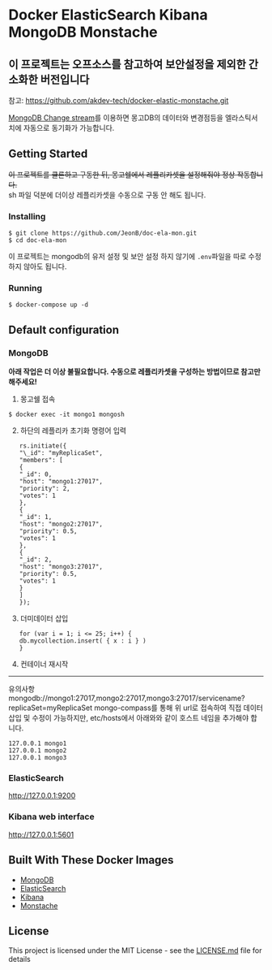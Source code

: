 # Docker ElasticSearch Kibana MongoDB Monstache

## 이 프로젝트는 오프소스를 참고하여 보안설정을 제외한 간소화한 버전입니다

참고: https://github.com/akdev-tech/docker-elastic-monstache.git

[MongoDB Change stream](https://www.mongodb.com/docs/manual/changeStreams/)를 이용하면 몽고DB의 데이터와 변경점등을
엘라스틱서치에 자동으로 동기화가 가능합니다.

## Getting Started

~~이 프로젝트를 클론하고 구동한 뒤, 몽고쉘에서 레플리카셋을 설정해줘야 정상 작동합니다.~~ <br>
sh 파일 덕분에 더이상 레플리카셋을 수동으로 구동 안 해도 됩니다.

### Installing

```
$ git clone https://github.com/JeonB/doc-ela-mon.git
$ cd doc-ela-mon
```

이 프로젝트는 mongodb의 유저 설정 및 보안 설정 하지 않기에 `.env`파일을 따로 수정하지 않아도 됩니다.

### Running

```
$ docker-compose up -d
```

## Default configuration

### MongoDB

__아래 작업은 더 이상 불필요합니다. 수동으로 레플리카셋을 구성하는 방법이므로 참고만 해주세요!__

1. 몽고쉘 접속
```
$ docker exec -it mongo1 mongosh
```
2. 하단의 레플리카 초기화 명령어 입력
```
   rs.initiate({
   "\_id": "myReplicaSet",
   "members": [
   {
   "_id": 0,
   "host": "mongo1:27017",
   "priority": 2,
   "votes": 1
   },
   {
   "_id": 1,
   "host": "mongo2:27017",
   "priority": 0.5,
   "votes": 1
   },
   {
   "_id": 2,
   "host": "mongo3:27017",
   "priority": 0.5,
   "votes": 1
   }
   ]
   });
```
3. 더미데이터 삽입
```
   for (var i = 1; i <= 25; i++) {
   db.mycollection.insert( { x : i } )
   }
```
4. 컨테이너 재시작
-----------------

유의사항
mongodb://mongo1:27017,mongo2:27017,mongo3:27017/servicename?replicaSet=myReplicaSet
mongo-compass를 통해 위 url로 접속하여 직접 데이터 삽입 및 수정이 가능하지만, etc/hosts에서
아래와와 같이 호스트 네임을 추가해야 합니다.
```
127.0.0.1 mongo1
127.0.0.1 mongo2
127.0.0.1 mongo3
```

### ElasticSearch

http://127.0.0.1:9200

### Kibana web interface

http://127.0.0.1:5601

## Built With These Docker Images

- [MongoDB](https://hub.docker.com/_/mongo)
- [ElasticSearch](https://hub.docker.com/_/elasticsearch)
- [Kibana](https://hub.docker.com/_/kibana)
- [Monstache](https://hub.docker.com/r/rwynn/monstache)

## License

This project is licensed under the MIT License - see the [LICENSE.md](LICENSE.md) file for details

